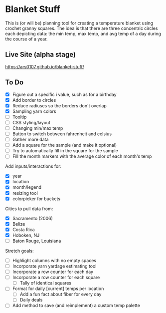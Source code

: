 # Blanket Stuff

This is (or will be) planning tool for creating a temperature blanket using crochet granny squares. The idea is that there are three concentric circles each depicting data: the min temp, max temp, and avg temp of a day during the course of a year.

## Live Site (alpha stage)
https://ars0107.github.io/blanket-stuff/

## To Do

- [x] Figure out a specific i value, such as for a birthday
- [x] Add border to circles
- [x] Reduce radiuses so the borders don't overlap
- [x] Sampling yarn colors
- [ ] Tooltip
- [ ] CSS styling/layout
- [ ] Changing min/max temp
- [ ] Button to switch between fahrenheit and celsius
- [ ] Gather more data
- [ ] Add a square for the sample (and make it optional)
- [ ] Try to automatically fill in the square for the sample
- [ ] Fill the month markers with the average color of each month's temp

Add inputs/interactions for:

- [x] year
- [x] location
- [x] month/legend
- [x] resizing tool
- [x] colorpicker for buckets

Cities to pull data from:

- [x] Sacramento (2006)
- [x] Belize
- [x] Costa Rica
- [x] Hoboken, NJ
- [ ] Baton Rouge, Louisiana

Stretch goals:
- [ ] Highlight columns with no empty spaces
- [ ] Incorporate yarn yardage estimating tool
- [ ] Incorporate a row counter for each day
- [ ] Incorporate a row counter for each square
  - [ ] Tally of identical squares
- [ ] Format for daily [current] temps per location
  - [ ] Add a fun fact about fiber for every day
  - [ ] Daily deals
- [ ] Add method to save (and reimplement) a custom temp palette
